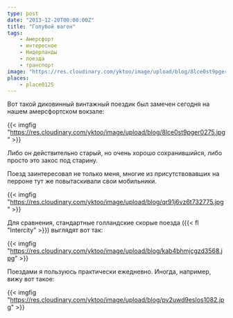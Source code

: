 ```yaml
---
type: post
date: "2013-12-20T00:00:00Z"
title: "Голубой вагон"
tags:
    - Амерсфорт
    - интересное
    - Нидерланды
    - поезда
    - транспорт
image: "https://res.cloudinary.com/yktoo/image/upload/blog/8lce0st9pger0275.jpg"
places:
    - place0125
---
```


Вот такой диковинный винтажный поездик был замечен сегодня на нашем амерсфортском вокзале:

{{< imgfig "https://res.cloudinary.com/yktoo/image/upload/blog/8lce0st9pger0275.jpg" >}}

Либо он действительно старый, но очень хорошо сохранившийся, либо просто это закос под старину.

<!--more-->

Поезд заинтересовал не только меня, многие из присутствовавших на перроне тут же повытаскивали свои мобильники.

{{< imgfig "https://res.cloudinary.com/yktoo/image/upload/blog/qr91j6vz6t732775.jpg" >}}

Для сравнения, стандартные голландские скорые поезда ({{< fl "Intercity" >}}) выглядят вот так:

{{< imgfig "https://res.cloudinary.com/yktoo/image/upload/blog/kab4bhmjcgzd3568.jpg" >}}

Поездами я пользуюсь практически ежедневно. Иногда, например, вижу вот такое:

{{< imgfig "https://res.cloudinary.com/yktoo/image/upload/blog/pv2uwd9eslos1082.jpg" >}}
